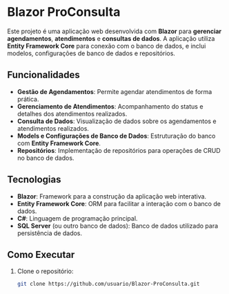 # Blazor ProConsulta

Este projeto é uma aplicação web desenvolvida com **Blazor** para **gerenciar agendamentos**, **atendimentos** e **consultas de dados**. A aplicação utiliza **Entity Framework Core** para conexão com o banco de dados, e inclui modelos, configurações de banco de dados e repositórios.

## Funcionalidades

- **Gestão de Agendamentos**: Permite agendar atendimentos de forma prática.
- **Gerenciamento de Atendimentos**: Acompanhamento do status e detalhes dos atendimentos realizados.
- **Consulta de Dados**: Visualização de dados sobre os agendamentos e atendimentos realizados.
- **Models e Configurações de Banco de Dados**: Estruturação do banco com **Entity Framework Core**.
- **Repositórios**: Implementação de repositórios para operações de CRUD no banco de dados.

## Tecnologias

- **Blazor**: Framework para a construção da aplicação web interativa.
- **Entity Framework Core**: ORM para facilitar a interação com o banco de dados.
- **C#**: Linguagem de programação principal.
- **SQL Server** (ou outro banco de dados): Banco de dados utilizado para persistência de dados.

## Como Executar

1. Clone o repositório:
   ```bash
   git clone https://github.com/usuario/Blazor-ProConsulta.git
